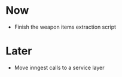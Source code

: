 # Now

- Finish the weapon items extraction script

# Later

- Move inngest calls to a service layer
